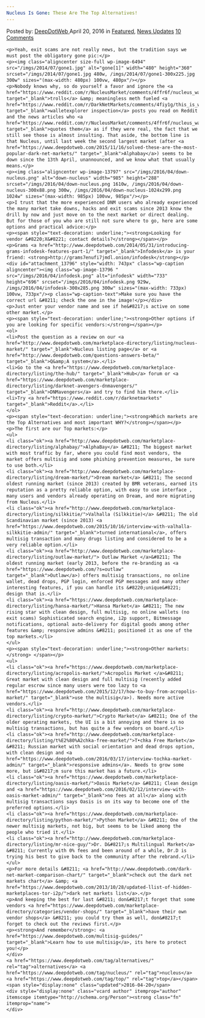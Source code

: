 ```yaml
---
Nucleus Is Gone: These Are The Top Alternatives!
---
```

<article class="post-listing post-13795 post type-post status-publish format-standard has-post-thumbnail hentry  tag-alternatives tag-nucleus tag-top">
    <div class="post-inner">
        <span>Posted by: <a href="https://www.deepdotweb.com/author/admin/" title="">DeepDotWeb </a></span>
    <span>April 20, 2016</span>
    <span>in <a href="https://www.deepdotweb.com/category/deepdot-news/" rel="category tag">Featured</a>, <a href="https://www.deepdotweb.com/category/news-updates/" rel="category tag">News Updates</a></span>
    <span><a href="https://www.deepdotweb.com/2016/04/20/nucleus-top-10-alternatives/#comments">10 Comments</a></span>
    </p>
    <div class="clear"></div>
    
    <p>Yeah, exit scams are not really news, but the tradition says we must post the obligatory gone pic:</p>
    <p><img class="aligncenter size-full wp-image-6494" src="/imgs/2014/07/gone1.jpg" alt="gone[1]" width="480" height="360" srcset="/imgs/2014/07/gone1.jpg 480w, /imgs/2014/07/gone1-300x225.jpg 300w" sizes="(max-width: 480px) 100vw, 480px"/></p>
    <p>Nobody knows why, so do yourself a favor and ignore the <a href="https://www.reddit.com/r/NucleusMarket/comments/4ffr6f/nucleus_was_hacked/" target="_blank">trolls</a> &amp; meaningless meth fueled <a href="https://www.reddit.com/r/DarkNetMarkets/comments/4fiy1g/this_is_why_ive_been_saying_that_nucleus_owner/" target="_blank">walletexplorer inspection</a> posts you read on Reddit and the news articles who <a href="https://www.reddit.com/r/NucleusMarket/comments/4ffr6f/nucleus_was_hacked/" target="_blank">quotes them</a> as if they were real, the fact that we still see those is almost insulting. That aside, the bottom line is that Nucleus, until last week the second largest market (after <a href="https://www.deepdotweb.com/2015/11/16/solved-these-are-the-most-popular-dark-net-markets/" target="_blank">Alphabay</a>) seems to be down since the 13th April, unannounced, and we know what that usually means.</p>
    <p><img class="aligncenter wp-image-13797" src="/imgs/2016/04/down-nucleus.png" alt="down-nucleus" width="985" height="288" srcset="/imgs/2016/04/down-nucleus.png 1610w, /imgs/2016/04/down-nucleus-300x88.png 300w, /imgs/2016/04/down-nucleus-1024x299.png 1024w" sizes="(max-width: 985px) 100vw, 985px"/></p>
    <p>I trust that the more experienced DNM users who already experienced the many market take downs, hacks and exit scams since 2013 know the drill by now and just move on to the next market or direct dealing. But for those of you who are still not sure where to go, here are some options and practical advice:</p>
    <p><span style="text-decoration: underline;"><strong>Looking for vendor &#8220;X&#8221; contact details?</strong></span></p>
    <p>Grams <a href="http://www.deepdotweb.com/2014/05/31/introducing-grams-infodesk-features-part-1/" target="_blank">Infodesk</a> is your friend: <strong>http://grams7enufi7jmdl.onion/infodesk</strong></p>
    <div id="attachment_13796" style="width: 743px" class="wp-caption aligncenter"><img class="wp-image-13796 " src="/imgs/2016/04/infodesk.png" alt="infodesk" width="733" height="696" srcset="/imgs/2016/04/infodesk.png 929w, /imgs/2016/04/infodesk-300x285.png 300w" sizes="(max-width: 733px) 100vw, 733px"/><p class="wp-caption-text">Make sure you have the correct url &#8211; check the one in the image!</p></div>
    <p>Just enter your vendor name and see if he&#8217;s active on some other market.</p>
    <p><span style="text-decoration: underline;"><strong>Other options if you are looking for specific vendors:</strong></span></p>
    <ol>
    <li>Post the question as a review on our <a href="http://www.deepdotweb.com/marketplace-directory/listing/nucleus-market/" target="_blank">Nucleus listing page</a> or <a href="http://www.deepdotweb.com/questions-answers-beta/" target="_blank">Q&amp;A system</a>.</li>
    <li>Go to the <a href="https://www.deepdotweb.com/marketplace-directory/listing/the-hub/" target="_blank">Hub</a> forum or <a href="https://www.deepdotweb.com/marketplace-directory/listing/darknet-avengers-dnmavengers/" target="_blank">DNMavengers</a> and try to find him there.</li>
    <li>Try <a href="https://www.reddit.com/r/darknetmarkets" target="_blank">Reddit</a>.</li>
    </ol>
    <p><span style="text-decoration: underline;"><strong>Which markets are the Top Alternatives and most important WHY?</strong></span></p>
    <p>The first are our Top markets:</p>
    <ul>
    <li class="ok"><a href="http://www.deepdotweb.com/marketplace-directory/listing/alphabay/">AlphaBay</a> &#8211; The biggest market with most traffic by far, where you could find most vendors, the market offers multisig and some phishing prevention measures, be sure to use both.</li>
    <li class="ok"><a href="http://www.deepdotweb.com/marketplace-directory/listing/dream-market/">Dream market</a> &#8211; The second oldest running market (since 2013) created by BMR veterans, earned its reputation as a pretty reliable option, with easy to use interface , many users and vendors already operating on Dream, and more migrating from Nucleus.</li>
    <li class="ok"><a href="http://www.deepdotweb.com/marketplace-directory/listing/silkkitie/">Valhalla (Silkkitie)</a> &#8211; The old Scandinavian market (since 2013) <a href="https://www.deepdotweb.com/2015/10/16/interview-with-valhalla-silkkitie-admin/" target="_blank">turned international</a>, offers multisig transaction and many drugs listing and considered to be a very reliable option.</li>
    <li class="ok"><a href="http://www.deepdotweb.com/marketplace-directory/listing/outlaw-market/"> Outlaw Market </a>&#8211; The oldest running market (early 2013, before the re-branding as <a href="https://www.deepdotweb.com/?s=outlaw" target="_blank">Outlaw</a>) offers multisig transactions, no online wallet, dead drops, PGP login, enforced PGP messages and many other interesting features, if you can handle its &#8220;unique&#8221; design that is.</li>
    <li class="ok"><a href="https://www.deepdotweb.com/marketplace-directory/listing/hansa-market/">Hansa Market</a> &#8211; The new rising star with clean design, full multisig, no online wallets (no exit scams) Sophisticated search engine, i2p support, Bitmessage notifications, optional auto-delivery for digital goods among other features &amp; responsive admins &#8211; positioned it as one of the top markets.</li>
    </ul>
    <p><span style="text-decoration: underline;"><strong>Other markets:</strong> </span></p>
    <ul>
    <li class="ok"><a href="https://www.deepdotweb.com/marketplace-directory/listing/acropolis-market/">Acropolis Market </a>&#8211; Great market with clean design and full multisig (recently added regular escrow since many users were too lazy to <a href="https://www.deepdotweb.com/2015/12/17/how-to-buy-from-acropolis-market/" target="_blank">use the multisig</a>). Needs more active vendors.</li>
    <li class="ok"><a href="http://www.deepdotweb.com/marketplace-directory/listing/crypto-market/">Crypto Market</a> &#8211; One of the older operating markets, the UI is a bit annoying and there is no multisig transactions, but has quite a few vendors on board.</li>
    <li class="ok"><a href="http://www.deepdotweb.com/marketplace-directory/listing/t%E2%80%A2chka-free-market/">T•chka Free Market</a> &#8211; Russian market with social orientation and dead drops option, with clean design and <a href="https://www.deepdotweb.com/2016/03/17/interview-tochka-market-admin/" target="_blank">responsive admins</a>. Needs to grow some more, but i&#8217;m sure this market has a future.</li>
    <li class="ok"><a href="https://www.deepdotweb.com/marketplace-directory/listing/oasis-market/">Oasis Market</a> &#8211; Clean design and <a href="https://www.deepdotweb.com/2016/02/12/interview-with-oasis-market-admin/" target="_blank">no fees at all</a> along with multisig transactions says Oasis is on its way to become one of the preferred options.</li>
    <li class="ok"><a href="https://www.deepdotweb.com/marketplace-directory/listing/python-market/">Python Market</a> &#8211; One of the newer multisig markets, not big, but seems to be liked among the people who tried it.</li>
    <li class="ok"><a href="http://www.deepdotweb.com/marketplace-directory/listing/mr-nice-guy/">Dr. D&#8217;s Multilingual Market</a> &#8211; Currently with 0% fees and been around of a while, Dr.D is trying his best to give back to the community after the rebrand.</li>
    </ul>
    <p>For more details &#8211; <a href="http://www.deepdotweb.com/dark-net-market-comparison-chart/" target="_blank">check out the dark net markets chart</a> &amp; <a href="https://www.deepdotweb.com/2013/10/28/updated-llist-of-hidden-marketplaces-tor-i2p/">dark net markets list</a>.</p>
    <p>And keeping the best for last &#8211; don&#8217;t forget that some vendors <a href="https://www.deepdotweb.com/marketplace-directory/categories/vendor-shops/" target="_blank">have their own vendor shops</a> &#8211; you could try them as well, don&#8217;t forget to check out the reviews first.</p>
    <p><strong>And remember</strong>: <a href="https://www.deepdotweb.com/multisig-guides/" target="_blank">Learn how to use multisig</a>, its here to protect you!</p>
    </div>
    <a href="https://www.deepdotweb.com/tag/alternatives/" rel="tag">alternatives</a> <a href="https://www.deepdotweb.com/tag/nucleus/" rel="tag">nucleus</a> <a href="https://www.deepdotweb.com/tag/top/" rel="tag">top</a></span> <span style="display:none" class="updated">2016-04-20</span>
    <div style="display:none" class="vcard author" itemprop="author" itemscope itemtype="http://schema.org/Person"><strong class="fn" itemprop="name">
    </div>
</article>

